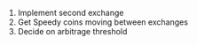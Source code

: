 1. Implement second exchange
2. Get Speedy coins moving between exchanges
3. Decide on arbitrage threshold
